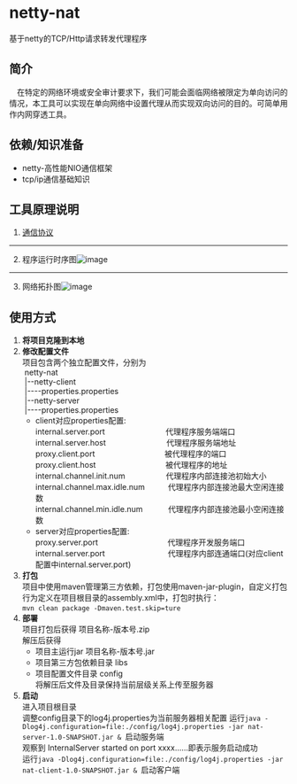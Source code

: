 # netty-nat

基于netty的TCP/Http请求转发代理程序

## 简介
　在特定的网络环境或安全审计要求下，我们可能会面临网络被限定为单向访问的情况，本工具可以实现在单向网络中设置代理从而实现双向访问的目的。可简单用作内网穿透工具。  

## 依赖/知识准备
- netty-高性能NIO通信框架
- tcp/ip通信基础知识

## 工具原理说明
1. [通信协议](代理程序通信协议.docx)
-----
2. 程序运行时序图![image](https://github.com/likedan130/netty-nat/blob/master/netty-nat%E6%97%B6%E5%BA%8F%E5%9B%BE.png)
-----
3. 网络拓扑图![image](https://github.com/likedan130/netty-nat/blob/master/netty-nat%E7%BD%91%E8%B7%AF%E6%8B%93%E6%89%91%E5%9B%BE.png)
    
## 使用方式
1. **将项目克隆到本地**  
2. **修改配置文件**  
    项目包含两个独立配置文件，分别为  
&nbsp;netty-nat  
&nbsp;|--netty-client  
&nbsp;|----properties.properties  
&nbsp;|--netty-server  
&nbsp;|----properties.properties  
    - client对应properties配置:  
    internal.server.port　　　　　　　&nbsp;&nbsp;&nbsp;代理程序服务端端口  
    internal.server.host　　　　　　　&nbsp;&nbsp;&nbsp;代理程序服务端地址  
    proxy.client.port　　　　　　　　　被代理程序的端口  
    proxy.client.host　　　　　　　　　被代理程序的地址  
    internal.channel.init.num　　　　　&nbsp;代理程序内部连接池初始大小  
    internal.channel.max.idle.num　　　代理程序内部连接池最大空闲连接数  
    internal.channel.min.idle.num　　　&nbsp;代理程序内部连接池最小空闲连接数  
    - server对应properties配置:  
    proxy.server.port　　　　　　　　　代理程序开发服务端口  
    internal.server.port　　　　　　　 &nbsp;&nbsp;&nbsp;代理程序内部连通端口(对应client配置中internal.server.port)  
3. **打包**  
    项目中使用maven管理第三方依赖，打包使用maven-jar-plugin，自定义打包行为定义在项目根目录的assembly.xml中，打包时执行：  
```mvn clean package -Dmaven.test.skip=ture```
4. **部署**  
 项目打包后获得  项目名称-版本号.zip  
解压后获得  
    - 项目主运行jar  项目名称-版本号.jar  
    - 项目第三方包依赖目录  libs  
    - 项目配置文件目录  config  
将解压后文件及目录保持当前层级关系上传至服务器
5. **启动**  
    进入项目根目录  
    调整config目录下的log4j.properties为当前服务器相关配置
    运行```java -Dlog4j.configuration=file:./config/log4j.properties -jar nat-server-1.0-SNAPSHOT.jar & ```启动服务端  
    观察到 InternalServer started on port xxxx......即表示服务启动成功  
    运行```java -Dlog4j.configuration=file:./config/log4j.properties -jar nat-client-1.0-SNAPSHOT.jar & ```启动客户端  
    
